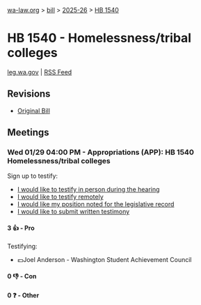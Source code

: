 [wa-law.org](/) > [bill](/bill/) > [2025-26](/bill/2025-26/) > [HB 1540](/bill/2025-26/hb/1540/)

# HB 1540 - Homelessness/tribal colleges
[leg.wa.gov](https://app.leg.wa.gov/billsummary?BillNumber=1540&Year=2025&Initiative=false) | [RSS Feed](./rss.xml)

## Revisions
* [Original Bill](1/)

## Meetings
### Wed 01/29 04:00 PM - Appropriations (APP): HB 1540 Homelessness/tribal colleges
Sign up to testify:
* [I would like to testify in person during the hearing](https://app.leg.wa.gov/csi/Testifier/Add?chamber=House&mId=32567&aId=162318&caId=25192&tId=1)
* [I would like to testify remotely](https://app.leg.wa.gov/csi/Testifier/Add?chamber=House&mId=32567&aId=162318&caId=25192&tId=2)
* [I would like my position noted for the legislative record](https://app.leg.wa.gov/csi/Testifier/Add?chamber=House&mId=32567&aId=162318&caId=25192&tId=3)
* [I would like to submit written testimony](https://app.leg.wa.gov/csi/Testifier/Add?chamber=House&mId=32567&aId=162318&caId=25192&tId=4)

#### 3 👍 - Pro
Testifying:
* 💵Joel Anderson - Washington Student Achievement Council

#### 0 👎 - Con

#### 0 ❓ - Other
